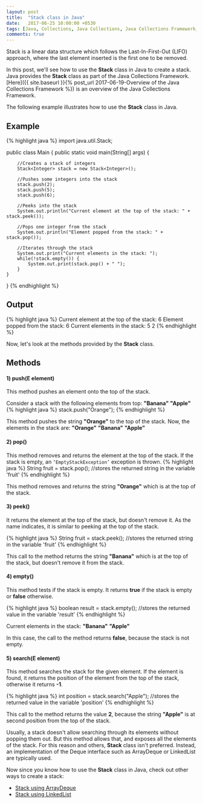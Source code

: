 ```yaml
---
layout: post
title:  "Stack class in Java"
date:   2017-06-25 10:00:00 +0530
tags: [Java, Collections, Java Collections, Java Collections Framework, Stack, Stack class]
comments: true
---
```


Stack is a linear data structure which follows the Last-In-First-Out (LIFO) approach, where the last element inserted is the first one to be removed.

In this post, we'll see how to use the **Stack** class in Java to create a stack. Java provides the **Stack** class as part of the Java Collections Framework. [Here]({{ site.baseurl }}{% post_url 2017-06-19-Overview of the Java Collections Framework %}) is an overview of the Java Collections Framework.

The following example illustrates how to use the **Stack** class in Java.

## Example

{% highlight java %}
import java.util.Stack;

public class Main {
    public static void main(String[] args) {

        //Creates a stack of integers
        Stack<Integer> stack = new Stack<Integer>();

        //Pushes some integers into the stack
        stack.push(2);
        stack.push(5);
        stack.push(6);

        //Peeks into the stack
        System.out.println("Current element at the top of the stack: " + stack.peek());

        //Pops one integer from the stack
        System.out.println("Element popped from the stack: " + stack.pop());

        //Iterates through the stack
        System.out.print("Current elements in the stack: ");
        while(!stack.empty()) {
            System.out.print(stack.pop() + " ");
        }
    }
}
{% endhighlight %}

## Output

{% highlight java %}
Current element at the top of the stack: 6
Element popped from the stack: 6
Current elements in the stack: 5 2 
{% endhighlight %}

Now, let's look at the methods provided by the **Stack** class.

## Methods 

#### **1) push(E element)**
This method pushes an element onto the top of the stack.

Consider a stack with the following elements from top: **"Banana"** **"Apple"** 
{% highlight java %}
stack.push("Orange");
{% endhighlight %}

This method pushes the string **"Orange"** to the top of the stack. Now, the elements in the stack are: **"Orange"** **"Banana"** **"Apple"**

#### **2) pop()**
This method removes and returns the element at the top of the stack. If the stack is empty, an `‘EmptyStackException’` exception is thrown.
{% highlight java %}
String fruit = stack.pop(); //stores the returned string in the variable 'fruit'
{% endhighlight %}

This method removes and returns the string **"Orange"** which is at the top of the stack.

#### **3) peek()**
It returns the element at the top of the stack, but doesn't remove it. As the name indicates, it is similar to peeking at the top of the stack.

{% highlight java %}
String fruit = stack.peek(); //stores the returned string in the variable 'fruit'
{% endhighlight %}

This call to the method returns the string **"Banana"** which is at the top of the stack, but doesn't remove it from the stack.

#### **4) empty()**
This method tests if the stack is empty. It returns **true** if the stack is empty or **false** otherwise.

{% highlight java %}
boolean result = stack.empty(); //stores the returned value in the variable 'result'
{% endhighlight %}

Current elements in the stack: **"Banana"** **"Apple"**

In this case, the call to the method returns **false**, because the stack is not empty.

#### **5) search(E element)**
This method searches the stack for the given element. If the element is found, it returns the position of the element from the top of the stack, otherwise it returns **-1**.

{% highlight java %}
int position = stack.search("Apple"); //stores the returned value in the variable 'position'
{% endhighlight %}

This call to the method returns the value **2**, because the string **"Apple"** is at second position from the top of the stack.

Usually, a stack doesn't allow searching through its elements without popping them out. But this method allows that, and exposes all the elements of the stack. For this reason and others, **Stack** class isn't preferred. Instead, an implementation of the Deque interface such as ArrayDeque or LinkedList are typically used.

Now since you know how to use the **Stack** class in Java, check out other ways to create a stack:

* [Stack using ArrayDeque]()
* [Stack using LinkedList]()

